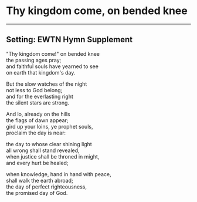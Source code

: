 # Thy kingdom come, on bended knee

***

## Setting: EWTN Hymn Supplement

"Thy kingdom come!" on bended knee  
the passing ages pray;  
and faithful souls have yearned to see  
on earth that kingdom's day.  

But the slow watches of the night  
not less to God belong;  
and for the everlasting right  
the silent stars are strong.  

And lo, already on the hills  
the flags of dawn appear;  
gird up your loins, ye prophet souls,  
proclaim the day is near:  

the day to whose clear shining light  
all wrong shall stand revealed,  
when justice shall be throned in might,  
and every hurt be healed;  

when knowledge, hand in hand with peace,  
shall walk the earth abroad;  
the day of perfect righteousness,  
the promised day of God.  
